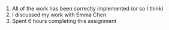 1. All of the work has been correctly implemented (or so I think)
2. I discussed my work with Emma Chen
3. Spent 6 hours completing this assignment